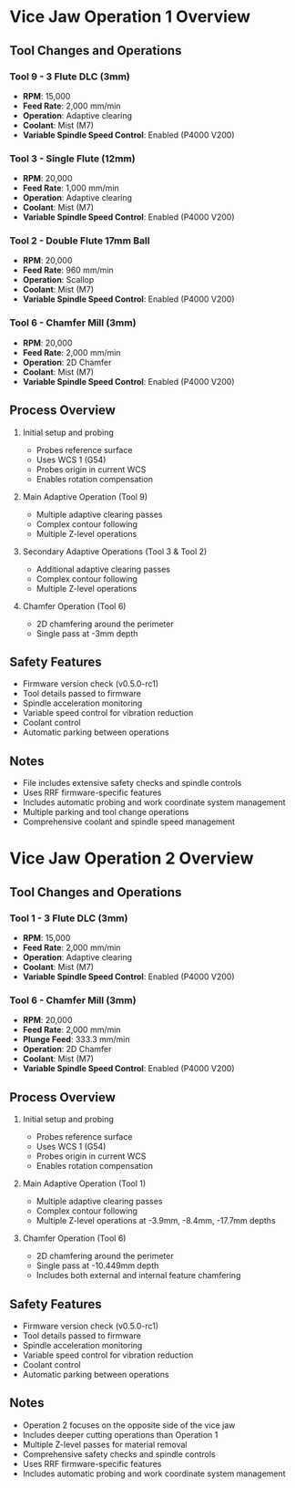# Vice Jaw Operation 1 Overview

## Tool Changes and Operations

### Tool 9 - 3 Flute DLC (3mm)
- **RPM**: 15,000
- **Feed Rate**: 2,000 mm/min
- **Operation**: Adaptive clearing
- **Coolant**: Mist (M7)
- **Variable Spindle Speed Control**: Enabled (P4000 V200)

### Tool 3 - Single Flute (12mm)
- **RPM**: 20,000
- **Feed Rate**: 1,000 mm/min
- **Operation**: Adaptive clearing
- **Coolant**: Mist (M7)
- **Variable Spindle Speed Control**: Enabled (P4000 V200)

### Tool 2 - Double Flute 17mm Ball
- **RPM**: 20,000
- **Feed Rate**: 960 mm/min
- **Operation**: Scallop
- **Coolant**: Mist (M7)
- **Variable Spindle Speed Control**: Enabled (P4000 V200)

### Tool 6 - Chamfer Mill (3mm)
- **RPM**: 20,000  
- **Feed Rate**: 2,000 mm/min
- **Operation**: 2D Chamfer
- **Coolant**: Mist (M7)
- **Variable Spindle Speed Control**: Enabled (P4000 V200)

## Process Overview
1. Initial setup and probing
   - Probes reference surface
   - Uses WCS 1 (G54)
   - Probes origin in current WCS
   - Enables rotation compensation

2. Main Adaptive Operation (Tool 9)
   - Multiple adaptive clearing passes
   - Complex contour following
   - Multiple Z-level operations

3. Secondary Adaptive Operations (Tool 3 & Tool 2)
   - Additional adaptive clearing passes
   - Complex contour following
   - Multiple Z-level operations

4. Chamfer Operation (Tool 6)
   - 2D chamfering around the perimeter
   - Single pass at -3mm depth

## Safety Features
- Firmware version check (v0.5.0-rc1)
- Tool details passed to firmware
- Spindle acceleration monitoring
- Variable speed control for vibration reduction
- Coolant control
- Automatic parking between operations

## Notes
- File includes extensive safety checks and spindle controls
- Uses RRF firmware-specific features
- Includes automatic probing and work coordinate system management
- Multiple parking and tool change operations
- Comprehensive coolant and spindle speed management

# Vice Jaw Operation 2 Overview

## Tool Changes and Operations

### Tool 1 - 3 Flute DLC (3mm)
- **RPM**: 15,000
- **Feed Rate**: 2,000 mm/min
- **Operation**: Adaptive clearing
- **Coolant**: Mist (M7)
- **Variable Spindle Speed Control**: Enabled (P4000 V200)

### Tool 6 - Chamfer Mill (3mm)
- **RPM**: 20,000
- **Feed Rate**: 2,000 mm/min
- **Plunge Feed**: 333.3 mm/min
- **Operation**: 2D Chamfer
- **Coolant**: Mist (M7)
- **Variable Spindle Speed Control**: Enabled (P4000 V200)

## Process Overview
1. Initial setup and probing
   - Probes reference surface
   - Uses WCS 1 (G54)
   - Probes origin in current WCS
   - Enables rotation compensation

2. Main Adaptive Operation (Tool 1)
   - Multiple adaptive clearing passes
   - Complex contour following
   - Multiple Z-level operations at -3.9mm, -8.4mm, -17.7mm depths

3. Chamfer Operation (Tool 6)
   - 2D chamfering around the perimeter
   - Single pass at -10.449mm depth
   - Includes both external and internal feature chamfering

## Safety Features
- Firmware version check (v0.5.0-rc1)
- Tool details passed to firmware
- Spindle acceleration monitoring
- Variable speed control for vibration reduction
- Coolant control
- Automatic parking between operations

## Notes
- Operation 2 focuses on the opposite side of the vice jaw
- Includes deeper cutting operations than Operation 1
- Multiple Z-level passes for material removal
- Comprehensive safety checks and spindle controls
- Uses RRF firmware-specific features
- Includes automatic probing and work coordinate system management